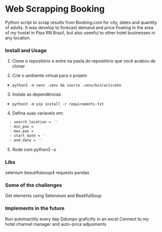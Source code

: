 # Web Scrapping Booking

Python script to scrap results from Booking.com for city, dates and quantity of adults.
It was develop to forecast demand and price floating in the area of my hostel in Pipa RN Brazil, but also useeful to other hotel businesses in any location.

### Install and Usage
  1. Clone o repositório e entre na pasta do repositório que você acabou de clonar

  2. Crie o ambiente virtual para o projeto
  - `python3 -m venv .venv && source .venv/bin/activate`

  3. Instale as dependências
  - `python3 -m pip install -r requirements.txt`

  4. Defina suas variaveis em:
  ```bash
    - search_location = ''
    - min_pax = 
    - max_pax = 
    - start_date = ''
    - end_date = ''
  ```
    
  5. Rode com python3 -u <path to the code>
   
### Libs
selenium
beautifulsoup4
requests
pandas
    
### Some of the challenges
Get elements using Seleneium and BeatifulSoup

### Implements in the future
Run automactilly every day
Ddumps graficilly in an excel
Connect to my hotel channel manager and auto-price adjusments
